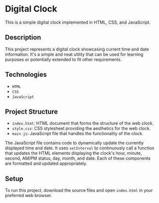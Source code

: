 # Digital Clock

This is a simple digital clock implemented in HTML, CSS, and JavaScript.

## Description

This project represents a digital clock showcasing current time and date information. It's a simple and neat utility that can be used for learning purposes or potentially extended to fit other requirements.

## Technologies

- `HTML`
- `CSS`
- `JavaScript`

## Project Structure

- `index.html`: HTML document that forms the structure of the web clock.
- `style.css`: CSS stylesheet providing the aesthetics for the web clock.
- `main.js`: JavaScript file that handles the functionality of the clock.

The JavaScript file contains code to dynamically update the currently displayed time and date. It uses `setInterval` to continuously call a function that updates the HTML elements displaying the clock's hour, minute, second, AM/PM status, day, month, and date. Each of these components are formatted and updated appropriately.

## Setup

To run this project, download the source files and open `index.html` in your preferred web browser.

